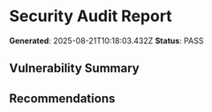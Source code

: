# Security Audit Report

**Generated**: 2025-08-21T10:18:03.432Z
**Status**: PASS

## Vulnerability Summary

## Recommendations

